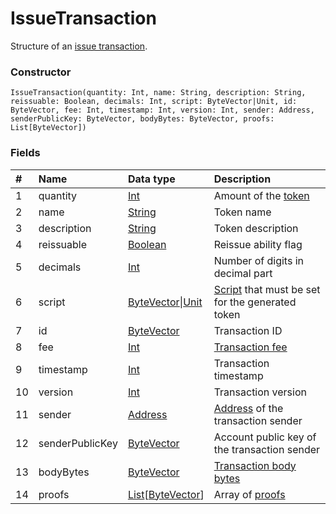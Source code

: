 # IssueTransaction

Structure of an [issue transaction](/en/blockchain/transaction-type/issue-transaction).

### Constructor

``` ride
IssueTransaction(quantity: Int, name: String, description: String, reissuable: Boolean, decimals: Int, script: ByteVector|Unit, id: ByteVector, fee: Int, timestamp: Int, version: Int, sender: Address, senderPublicKey: ByteVector, bodyBytes: ByteVector, proofs: List[ByteVector])
```

### Fields

| # | Name | Data type | Description |
| :--- | :--- | :--- | :--- |
| 1 | quantity | [Int](/en/ride/data-types/int) | Amount of the [token](/en/blockchain/token/) |
| 2 | name | [String](/en/ride/data-types/string) | Token name |
| 3 | description | [String](/en/ride/data-types/string) | Token description |
| 4 | reissuable | [Boolean](/en/ride/data-types/boolean) | Reissue ability flag |
| 5 | decimals | [Int](/en/ride/data-types/int) | Number of digits in decimal part |
| 6 | script | [ByteVector](/en/ride/data-types/byte-vector)&#124;[Unit](/en/ride/data-types/unit) | [Script](/en/ride/script/) that must be set for the generated token |
| 7 | id | [ByteVector](/en/ride/data-types/byte-vector) | Transaction ID |
| 8 | fee | [Int](/en/ride/data-types/int) | [Transaction fee](/en/blockchain/transaction/transaction-fee) |
| 9 | timestamp | [Int](/en/ride/data-types/int) | Transaction timestamp |
| 10 | version | [Int](/en/ride/data-types/int) | Transaction version |
| 11 | sender | [Address](/en/ride/structures/common-structures/address) | [Address](/en/blockchain/account/address) of the transaction sender |
| 12 | senderPublicKey | [ByteVector](/en/ride/data-types/byte-vector) | Account public key of the transaction sender |
| 13 | bodyBytes | [ByteVector](/en/ride/data-types/byte-vector) | [Transaction body bytes](/en/blockchain/glossary#t) |
| 14 | proofs | [List](/en/ride/data-types/list)[[ByteVector](/en/ride/data-types/byte-vector)] | Array of [proofs](/en/blockchain/transaction/transaction-proof) |

